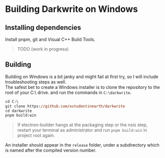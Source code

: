 # Building Darkwrite on Windows
## Installing dependencies
Install pnpm, git and Visual C++ Build Tools.  
>TODO (work in progress)

## Building
Building on Windows is a bit janky and might fail at first try, so I will include troubleshooting steps as well.  
The safest bet to create a Windows installer is to clone the repository to the root of your C:\ drive. and run the commands in `C:\darkwrite`.
```ps
cd C:\
git clone https://github.com/astudentinearth/darkwrite
cd darkwrite
pnpm build:win
```
> If electron-builder hangs at the packaging step or the nsis step, restart your terminal as administrator and run `pnpm build:win` in project root again.   

An installer should appear in the `release` folder, under a subdirectory which is named after the compiled version number.
